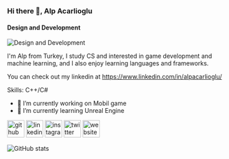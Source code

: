 ### Hi there 👋, Alp Acarlioglu
#### Design and Development
![Design and Development](https://www.linkedin.com/in/alpacarlioglu/)

I'm Alp from Turkey, I study CS and interested in game development and machine learning, and I also enjoy learning languages and frameworks.

You can check out my linkedin at https://www.linkedin.com/in/alpacarlioglu/

Skills: C++/C#

- 🔭 I’m currently working on Mobil game 
- 🌱 I’m currently learning Unreal Engine 


[<img src='https://cdn.jsdelivr.net/npm/simple-icons@3.0.1/icons/github.svg' alt='github' height='40'>](https://github.com/alpacarlioglu)  [<img src='https://cdn.jsdelivr.net/npm/simple-icons@3.0.1/icons/linkedin.svg' alt='linkedin' height='40'>](https://www.linkedin.com/in/alpacarlioglu/)  [<img src='https://cdn.jsdelivr.net/npm/simple-icons@3.0.1/icons/instagram.svg' alt='instagram' height='40'>](https://www.instagram.com/alpacarlioglu/)  [<img src='https://cdn.jsdelivr.net/npm/simple-icons@3.0.1/icons/twitter.svg' alt='twitter' height='40'>](https://twitter.com/alpacarlioglu)  [<img src='https://cdn.jsdelivr.net/npm/simple-icons@3.0.1/icons/icloud.svg' alt='website' height='40'>](https://github.com/alpacarlioglu)  

![GitHub stats](https://github-readme-stats.vercel.app/api?username=alpacarlioglu&show_icons=true)  


